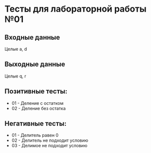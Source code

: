 # Тесты для лабораторной работы №01
## Входные данные
Целые a, d
## Выходные данные
Целые q, r
## Позитивные тесты:
- 01 - Деление с остатком
- 02 - Деление без остатка
## Негативные тесты:
- 01 - Делитель равен 0
- 02 - Делитель не подходит условию
- 03 - Делимое не подходит условию
